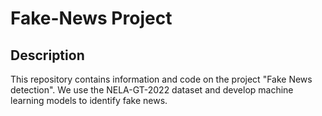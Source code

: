 # Fake-News Project


## Description
This repository contains information and code on the project "Fake News detection". We use the NELA-GT-2022 dataset and develop machine learning models to identify fake news.
